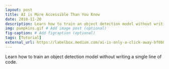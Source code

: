 ```yaml
---
layout: post
title: AI is More Accessible Than You Know
date: 2018-11-20
description: Learn how to train an object detection model without writing a single line of code. # Add post description (optional)
img: pumpkins.gif # Add image post (optional)
fig-caption: # Add figcaption (optional)
tags: [Tutorial]
external_url: https://labelbox.medium.com/ai-is-only-a-click-away-bf0b09a82c36
---
```

Learn how to train an object detection model without writing a single line of code.
